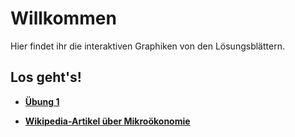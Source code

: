 # Willkommen

Hier findet ihr die interaktiven Graphiken von den Lösungsblättern.


## Los geht's!

* **[Übung 1](uebung_1/bqplot_test)**

* **[Wikipedia-Artikel über Mikroökonomie](https://de.wikipedia.org/wiki/Mikroökonomie)**
